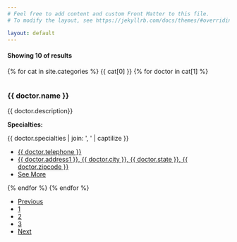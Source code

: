 ```yaml
---
# Feel free to add content and custom Front Matter to this file.
# To modify the layout, see https://jekyllrb.com/docs/themes/#overriding-theme-defaults

layout: default
---
```

<div id="results">
  <div class="container">
    <div class="row">
      <div class="col-md-6">
        <h4><strong>Showing 10</strong> of results</h4>
      </div>
    </div>
    <!-- /row -->
  </div>
  <!-- /container -->
</div>
<!-- /results -->


<div class="container margin_60_35">
  <div class="row justify-content-md-center">
    <div class="col-lg-7">
      {% for cat in site.categories %}
        {{ cat[0] }}
        {% for doctor in cat[1] %}
  	      <div class="strip_list wow fadeIn">
  	        <figure>
  	          <a href="{{ doctor.url }}"><img src="{{ doctor.image_url }}" alt=""></a>
  	        </figure>
  	        <h3>{{ doctor.name }}</h3>
  	        <p>{{ doctor.description}}</p>
            <p>
              <b>Specialties:</b>
              <p>{{ doctor.specialties | join: ', ' | captilize }}</p>
            </p>
  	        <ul>
          	  <li><a href="tel://{{ doctor.telephone }}">{{ doctor.telephone }}</a></li>
              <li><a target="_blank" href="https://maps.google.com/?q={{ doctor.address1 }}, {{ doctor.city }}, {{ doctor.state }}, {{ doctor.zipcode }}">{{ doctor.address1 }}, {{ doctor.city }}, {{ doctor.state }}, {{ doctor.zipcode }}</a></li>
  	          <li><a href="{{ doctor.url }}">See More</a></li>
  	        </ul>
  	      </div>
  	    {% endfor %}
      {% endfor %}
      <nav aria-label="" class="add_top_20">
        <ul class="pagination pagination-sm">
          <li class="page-item disabled">
            <a class="page-link" href="#" tabindex="-1">Previous</a>
          </li>
          <li class="page-item active"><a class="page-link" href="#">1</a></li>
          <li class="page-item"><a class="page-link" href="#">2</a></li>
          <li class="page-item"><a class="page-link" href="#">3</a></li>
          <li class="page-item">
            <a class="page-link" href="#">Next</a>
          </li>
        </ul>
      </nav>
    </div>
  </div>
</div>
